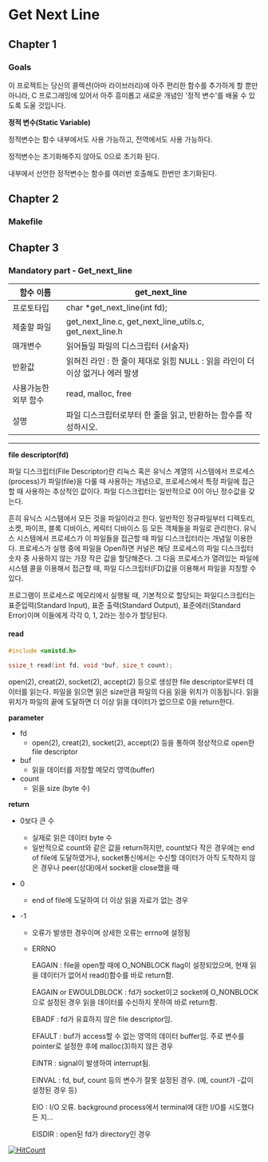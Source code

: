# Get Next Line

## Chapter 1

### Goals
이 프로젝트는 당신의 콜렉션(아마 라이브러리)에 아주 편리한 함수를 추가하게 할 뿐만 아니라, C 프로그래밍에 있어서 아주 흥미롭고 새로운 개념인 '정적 변수'를 배울 수 있도록 도울 것입니다.

**정적 변수(Static Variable)**

정적변수는 함수 내부에서도 사용 가능하고, 전역에서도 사용 가능하다.

정적변수는 초기화해주지 않아도 0으로 초기화 된다.

내부에서 선언한 정적변수는 함수를 여러번 호출해도 한번만 초기화된다.

## Chapter 2

### Makefile


## Chapter 3

### Mandatory part - Get_next_line

|함수 이름|get_next_line|
|-|-|
|프로토타입|char *get_next_line(int fd);
|제출할 파일|get_next_line.c, get_next_line_utils.c, get_next_line.h|
매개변수	|읽어들일 파일의 디스크립터 (서술자)
반환값	|읽혀진 라인 : 한 줄이 제대로 읽힘 NULL : 읽을 라인이 더이상 없거나 에러 발생
사용가능한 외부 함수	|read, malloc, free
설명	|파일 디스크립터로부터 한 줄을 읽고, 반환하는 함수를 작성하시오.

-------------------

**file descriptor(fd)**

파일 디스크립터(File Descriptor)란 리눅스 혹은 유닉스 계열의 시스템에서 프로세스(process)가 파일(file)을 다룰 때 사용하는 개념으로, 프로세스에서 특정 파일에 접근할 때 사용하는 추상적인 값이다. 파일 디스크럽터는 일반적으로 0이 아닌 정수값을 갖는다. 

흔히 유닉스 시스템에서 모든 것을 파일이라고 한다. 일반적인 정규파일부터 디렉토리, 소켓, 파이프, 블록 디바이스, 케릭터 디바이스 등 모든 객체들을 파일로 관리한다. 유닉스 시스템에서 프로세스가 이 파일들을 접근할 때 파일 디스크립터라는 개념일 이용한다. 프로세스가 실행 중에 파일을 Open하면 커널은 해당 프로세스의 파일 디스크립터 숫자 중 사용하지 않는 가장 작은 값을 할당해준다. 그 다음 프로세스가 열려있는 파일에 시스템 콜을 이용해서 접근할 때, 파일 디스크립터(FD)값을 이용해서 파일을 지칭할 수 있다.

프로그램이 프로세스로 메모리에서 실행될 때, 기본적으로 할당되는 파일디스크립터는 표준입력(Standard Input), 표준 출력(Standard Output), 표준에러(Standard Error)이며 이들에게 각각 0, 1, 2라는 정수가 할당된다.

#### read
```C
#include <unistd.h>

ssize_t read(int fd, void *buf, size_t count);
```
open(2), creat(2), socket(2), accept(2) 등으로 생성한 file descriptor로부터 데이터를 읽는다. 파일을 읽으면 읽은 size만큼 파일의 다음 읽을 위치가 이동됩니다. 읽을 위치가 파일의 끝에 도달하면 더 이상 읽을 데이터가 없으므로 0을 return한다.

**parameter**

- fd
    -  open(2), creat(2), socket(2), accept(2) 등을 통하여 정상적으로 open한 file descriptor
- buf
    - 읽을 데이터를 저장할 메모리 영역(buffer)
- count
    - 읽을 size (byte 수)

**return**

- 0보다 큰 수
    - 실제로 읽은 데이터 byte 수
    - 일반적으로 count와 같은 값을 return하지만, count보다 작은 경우에는 end of file에 도달하였거나, socket통신에서는 수신할 데이터가 아직 도착하지 않은 경우나 peer(상대)에서 socket을 close했을 때


- 0
    - end of file에 도달하여 더 이상 읽을 자료가 없는 경우


- -1
    - 오류가 발생한 경우이며 상세한 오류는 errno에 설정됨

	- ERRNO

		EAGAIN : file을 open할 때에 O_NONBLOCK flag이 설정되었으며, 
					현재 읽을 데이터가 없어서 read()함수를 바로 return함.
		
		EAGAIN or EWOULDBLOCK : fd가 socket이고 socket에 O_NONBLOCK으로 설정된 경우 
					읽을 데이터를 수신하지 못하여 바로 return함.
		
		EBADF :  fd가 유효하지 않은 file descriptor임.
		
		EFAULT : buf가 access할 수 없는 영역의 데이터 buffer임. 
					주로 변수를 pointer로 설정한 후에 malloc(3)하지 않은 경우
		
		EINTR : signal이 발생하여 interrupt됨.
		
		EINVAL : fd, buf, count 등의 변수가 잘못 설정된 경우. (예, count가 -값이 설정된 경우 등)
		
		EIO : I/O 오류. background process에서 terminal에 대한 I/O를 시도했다든 지...
		
		EISDIR : open된 fd가 directory인 경우

[![HitCount](https://hits.dwyl.com/Chanwoong1/Chanwoong1/42Seoul/Circle_1/Get_Next_Line.svg?style=flat-square)](http://hits.dwyl.com/Chanwoong1/Chanwoong1/42Seoul/Circle_1/Get_Next_Line)